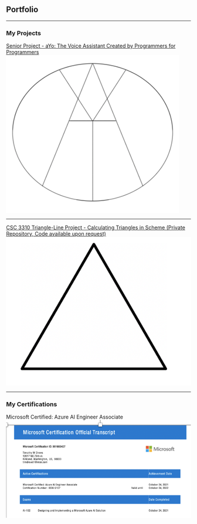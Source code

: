 ## Portfolio

---

### My Projects

[Senior Project - aYo: The Voice Assistant Created by Programmers for Programmers](https://github.com/JorgeRamirez7/aYo)
<img src="images/aYo_small.png?raw=true"/>

---
[CSC 3310 Triangle-Line Project - Calculating Triangles in Scheme (Private Repository, Code available upon request)](https://github.com/csc3310-fall2020/triangle-line-TimDrews1)
<img src="images/triangle_small.png?raw=true"/>

---

### My Certifications

Microsoft Certified: Azure AI Engineer Associate
<img src="images/Cert_small.png?raw=true"/>

